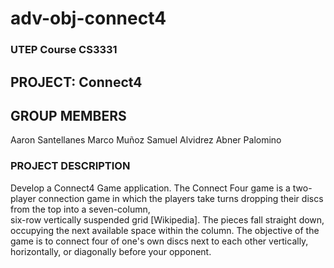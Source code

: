 # adv-obj-connect4
### UTEP Course CS3331 

## PROJECT: Connect4

## GROUP MEMBERS 
  Aaron Santellanes
  Marco Muñoz
  Samuel Alvidrez
  Abner Palomino

### PROJECT DESCRIPTION
Develop a Connect4 Game application. The Connect	Four	game	is	a	two-player	connection
game	in	which	the	players	take turns	dropping	their	discs	from	the	top	into	a	seven-column,	
six-row	vertically suspended	grid	[Wikipedia].	The	pieces	fall	straight	down,	occupying	the
next available	space	within	the	column.	The	objective	of	the	game	is	to	connect	four	of 
one's	own	discs	next	to	each	other	vertically,	horizontally,	or	diagonally	before	your 
opponent.


